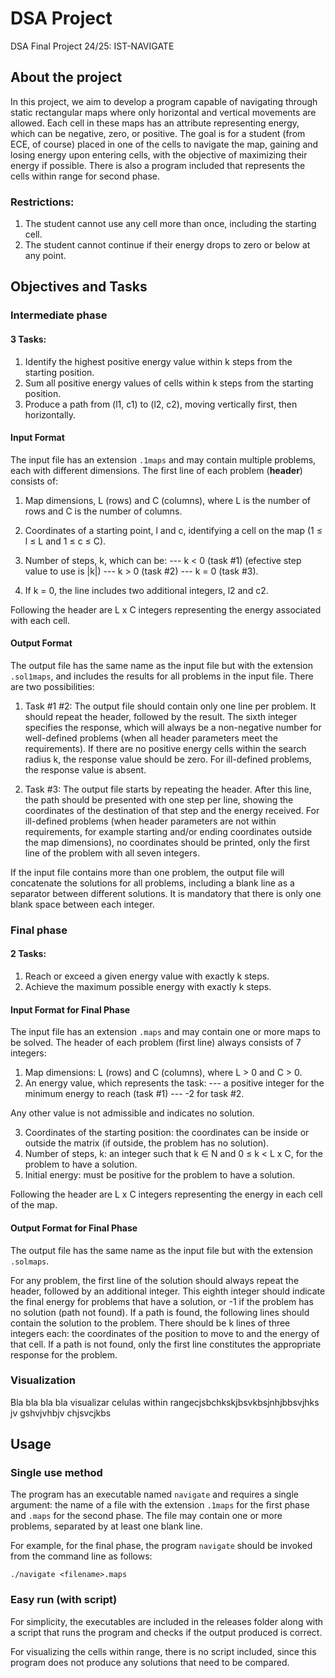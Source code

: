 # DSA Project

DSA Final Project 24/25: IST-NAVIGATE

## About the project
In this project, we aim to develop a program capable of navigating through static rectangular maps where only horizontal and vertical movements are allowed. Each cell in these maps has an attribute representing energy, which can be negative, zero, or positive. The goal is for a student (from ECE, of course) placed in one of the cells to navigate the map, gaining and losing energy upon entering cells, with the objective of maximizing their energy if possible. 
There is also a program included that represents the cells within range for second phase.

### Restrictions:
1. The student cannot use any cell more than once, including the starting cell.
2. The student cannot continue if their energy drops to zero or below at any point.

## Objectives and Tasks
### Intermediate phase
#### 3 Tasks:
1. Identify the highest positive energy value within k steps from the starting position.
2. Sum all positive energy values of cells within k steps from the starting position.
3. Produce a path from (l1, c1) to (l2, c2), moving vertically first, then horizontally.

#### Input Format
The input file has an extension `.1maps` and may contain multiple problems, each with different dimensions. The first line of each problem (**header**) consists of:
1. Map dimensions, L (rows) and C (columns), where L is the number of rows and C is the number of columns.
2. Coordinates of a starting point, l and c, identifying a cell on the map (1 ≤ l ≤ L and 1 ≤ c ≤ C).
3. Number of steps, k, which can be:
--- k < 0 (task #1) (efective step value to use is |k|)
--- k > 0 (task #2)
--- k = 0 (task #3). 

4. If k = 0, the line includes two additional integers, l2 and c2.

Following the header are L x C integers representing the energy associated with each cell.

#### Output Format
The output file has the same name as the input file but with the extension `.sol1maps`, and includes the results for all problems in the input file. There are two possibilities:

1. Task #1 #2: The output file should contain only one line per problem. It should repeat the header, followed by the result. The sixth integer specifies the response, which will always be a non-negative number for well-defined problems (when all header parameters meet the requirements). 
If there are no positive energy cells within the search radius k, the response value should be zero. 
For ill-defined problems, the response value is absent.

2. Task #3: The output file starts by repeating the header. After this line, the path should be presented with one step per line, showing the coordinates of the destination of that step and the energy received. 
For ill-defined problems (when header parameters are not within requirements, for example starting and/or ending coordinates outside the map dimensions), no coordinates should be printed, only the first line of the problem with all seven integers.

If the input file contains more than one problem, the output file will concatenate the solutions for all problems, including a blank line as a separator between different solutions. It is mandatory that there is only one blank space between each integer.


### Final phase
#### 2 Tasks:
1. Reach or exceed a given energy value with exactly k steps.
2. Achieve the maximum possible energy with exactly k steps.

#### Input Format for Final Phase
The input file has an extension `.maps` and may contain one or more maps to be solved. The header of each problem (first line) always consists of 7 integers:
1. Map dimensions: L (rows) and C (columns), where L > 0 and C > 0.
2. An energy value, which represents the task:
--- a positive integer for the minimum energy to reach (task #1)
--- -2 for task #2. 

Any other value is not admissible and indicates no solution.

3. Coordinates of the starting position: the coordinates can be inside or outside the matrix (if outside, the problem has no solution).
4. Number of steps, k: an integer such that k ∈ N and 0 ≤ k < L x C, for the problem to have a solution.
5. Initial energy: must be positive for the problem to have a solution.

Following the header are L x C integers representing the energy in each cell of the map.

#### Output Format for Final Phase
The output file has the same name as the input file but with the extension `.solmaps`.

For any problem, the first line of the solution should always repeat the header, followed by an additional integer. This eighth integer should indicate the final energy for problems that have a solution, or -1 if the problem has no solution (path not found). 
If a path is found, the following lines should contain the solution to the problem. There should be k lines of three integers each: the coordinates of the position to move to and the energy of that cell. 
If a path is not found, only the first line constitutes the appropriate response for the problem.

### Visualization 
Bla bla bla bla visualizar celulas within rangecjsbchkskjbsvkbsjnhjbbsvjhks jv
gshvjvhbjv
chjsvcjkbs


## Usage
### Single use method
The program has an executable named `navigate` and requires a single argument: the name of a file with the extension `.1maps` for the first phase and `.maps` for the second phase. The file may contain one or more problems, separated by at least one blank line.

For example, for the final phase, the program `navigate` should be invoked from the command line as follows:

    ./navigate <filename>.maps

### Easy run (with script)
For simplicity, the executables are included in the releases folder along with a script that runs the program and checks if the output produced is correct. 

For visualizing the cells within range, there is no script included, since this program does not produce any solutions that need to be compared.